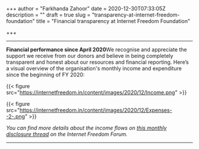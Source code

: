 +++
author = "Farkhanda Zahoor"
date = 2020-12-30T07:33:05Z
description = ""
draft = true
slug = "transparency-at-internet-freedom-foundation"
title = "Financial transparency at Internet Freedom Foundation"

+++


---

**Financial performance since April 2020**We recognise and appreciate the support we receive from our donors and believe in being completely transparent and honest about our resources and financial reporting. Here’s a visual overview of the organisation's monthly income and expenditure since the beginning of FY 2020:

{{< figure src="https://internetfreedom.in/content/images/2020/12/Income.png" >}}

{{< figure src="https://internetfreedom.in/content/images/2020/12/Expenses--2-.png" >}}

_You can find more details about the income flows on [this monthly disclosure thread](http://forum.internetfreedom.in/t/financial-disclosures-2020/211/10) on the Internet Freedom Forum._

---



